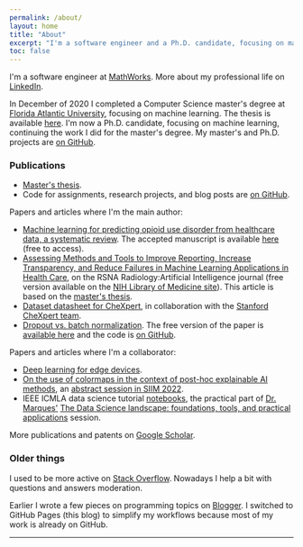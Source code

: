 ```yaml
---
permalink: /about/
layout: home
title: "About"
excerpt: "I'm a software engineer and a Ph.D. candidate, focusing on machine learning."
toc: false
---
```


I'm a software engineer at [MathWorks](https://www.mathworks.com/). More about my professional life on [LinkedIn](https://www.linkedin.com/in/christiangarbin/).

In December of 2020 I completed a Computer Science master's degree at [Florida Atlantic University](https://www.fau.edu/),
focusing on machine learning. The thesis is available [here](https://fau.digital.flvc.org/islandora/object/fau%3A64688). I'm now a Ph.D. candidate, focusing on machine learning, continuing the work I did for the master's degree. My master's and Ph.D. projects are [on GitHub](https://github.com/fau-masters-collected-works-cgarbin).

### Publications

- [Master's thesis](https://fau.digital.flvc.org/islandora/object/fau%3A64688).
- Code for assignments, research projects, and blog posts are [on GitHub](https://github.com/fau-masters-collected-works-cgarbin).

Papers and articles where I'm the main author:

- [Machine learning for predicting opioid use disorder from healthcare data, a systematic review](https://doi.org/10.1016/j.cmpb.2023.107573). The accepted manuscript is available [here](https://drive.google.com/file/d/1JqsCfO_sq8fMwOeLe2bQrzTto0CHN1Vd/view?usp=share_link) (free to access).
- [Assessing Methods and Tools to Improve Reporting, Increase Transparency, and Reduce Failures in Machine Learning Applications in Health Care](https://pubs.rsna.org/doi/10.1148/ryai.210127), on the RSNA Radiology:Artificial Intelligence journal (free version available on the [NIH Library of Medicine site](https://www.ncbi.nlm.nih.gov/pmc/articles/PMC8980932/)). This article is based on the [master's thesis](https://fau.digital.flvc.org/islandora/object/fau%3A64688).
- [Dataset datasheet for CheXpert](https://arxiv.org/abs/2105.03020), in collaboration with the [Stanford CheXpert team](https://stanfordmlgroup.github.io/competitions/chexpert/).
- [Dropout vs. batch normalization](https://link.springer.com/article/10.1007/s11042-019-08453-9). The free version of the paper is [available here](https://drive.google.com/file/d/1PyRUgSXqpl_OvJkWrR4HCWLDaEexzWd9/view) and the code is [on GitHub](https://github.com/fau-masters-collected-works-cgarbin/cap6619-deep-learning-term-project).

Papers and articles where I'm a collaborator:

- [Deep learning for edge devices](https://ieeexplore.ieee.org/abstract/document/10190244).
- [On the use of colormaps in the context of post-hoc explainable AI methods](https://cdn.ymaws.com/siim.org/resource/resmgr/siim2022/documents/abstract/2009/2009_-_marques,___on_the_use.pdf), an [abstract session in SIIM 2022](https://siim.org/page/22m_2009).
- IEEE ICMLA data science tutorial [notebooks](https://github.com/fau-masters-collected-works-cgarbin/ieee-icmla-2019-data-science-tutorial), the practical part of [Dr. Marques'](https://www.ogemarques.com/) [The Data Science landscape: foundations, tools, and practical applications](https://www.icmla-conference.org/icmla19/links/tutorialAM.htm) session.

More publications and patents on [Google Scholar](https://scholar.google.com/citations?user=q1ZmDvYAAAAJ&hl=en).

### Older things

I used to be more active on [Stack Overflow](https://stackoverflow.com/users/336802/christian-garbin). Nowadays I help a bit with questions and answers moderation.

Earlier I wrote a few pieces on programming topics on [Blogger](https://christiangarbin.blogspot.com/). I switched to GitHub Pages (this blog) to simplify my workflows because most of my work is already on GitHub.

---
